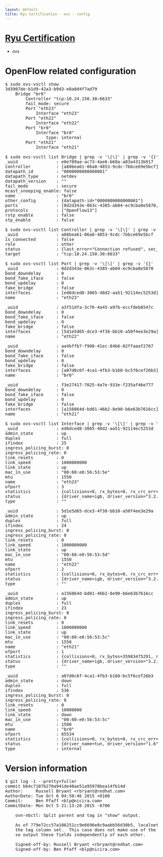 ```yaml
---
layout: default
title: Ryu Certification - ovs - config
---
```

# [Ryu Certification](http://osrg.github.io/ryu/certification.html)
* ovs 

# OpenFlow related configuration
<pre>
$ sudo ovs-vsctl show
3d3907de-b1d9-42a3-b9d3-e8a8d4f7ad79
    Bridge "br0"
        Controller "tcp:10.24.150.30:6633"
        fail_mode: secure
        Port "eth23"
            Interface "eth23"
        Port "eth22"
            Interface "eth22"
        Port "br0"
            Interface "br0"
                type: internal
        Port "eth21"
            Interface "eth21"

$ sudo ovs-vsctl list Bridge | grep -v '\[\]' | grep -v '{}'
_uuid               : e0e709aa-ac73-4ae6-b68a-a83a4313b917
controller          : [a88bea61-06a0-4853-9cdc-7bbce69e5bcf]
datapath_id         : "0000000000000001"
datapath_type       : netdev
datapath_version    : "<built-in>"
fail_mode           : secure
mcast_snooping_enable: false
name                : "br0"
other_config        : {datapath-id="0000000000000001"}
ports               : [0d2d343e-063c-4385-ab04-ec9cba8e5870, a3f51dfa-3c76-4a45-a97b-eccfdeb8547c, aa4bffb7-f908-41ec-84b6-02ffaaaf2767, f3e27417-7025-4a7e-933e-f235af46e777]
protocols           : ["OpenFlow13"]
rstp_enable         : false
stp_enable          : false

$ sudo ovs-vsctl list Controller | grep -v '\[\]' | grep -v '{}'
_uuid               : a88bea61-06a0-4853-9cdc-7bbce69e5bcf
is_connected        : false
role                : other
status              : {last_error="Connection refused", sec_since_connect="757", sec_since_disconnect="2", state=BACKOFF}
target              : "tcp:10.24.150.30:6633"

$ sudo ovs-vsctl list Port | grep -v '\[\]' | grep -v '{}'
_uuid               : 0d2d343e-063c-4385-ab04-ec9cba8e5870
bond_downdelay      : 0
bond_fake_iface     : false
bond_updelay        : 0
fake_bridge         : false
interfaces          : [ed6dced8-3065-48d2-aa51-92114ec5253d]
name                : "eth23"

_uuid               : a3f51dfa-3c76-4a45-a97b-eccfdeb8547c
bond_downdelay      : 0
bond_fake_iface     : false
bond_updelay        : 0
fake_bridge         : false
interfaces          : [5d1e5d65-dce3-4f38-bb10-a50f4ee3e29a]
name                : "eth22"

_uuid               : aa4bffb7-f908-41ec-84b6-02ffaaaf2767
bond_downdelay      : 0
bond_fake_iface     : false
bond_updelay        : 0
fake_bridge         : false
interfaces          : [a07d0c6f-4ca1-4fb3-b160-bc5f6cef26b3]
name                : "br0"

_uuid               : f3e27417-7025-4a7e-933e-f235af46e777
bond_downdelay      : 0
bond_fake_iface     : false
bond_updelay        : 0
fake_bridge         : false
interfaces          : [a156864d-bd01-46b2-8e90-b6e63b7616cc]
name                : "eth21"

$ sudo ovs-vsctl list Interface | grep -v '\[\]' | grep -v '{}'
_uuid               : ed6dced8-3065-48d2-aa51-92114ec5253d
admin_state         : up
duplex              : full
ifindex             : 25
ingress_policing_burst: 0
ingress_policing_rate: 0
link_resets         : 0
link_speed          : 1000000000
link_state          : up
mac_in_use          : "00:60:e0:56:53:5e"
mtu                 : 1550
name                : "eth23"
ofport              : 3
statistics          : {collisions=0, rx_bytes=0, rx_crc_err=0, rx_dropped=0, rx_errors=0, rx_frame_err=0, rx_over_err=0, rx_packets=0, tx_bytes=1735014000, tx_dropped=0, tx_errors=0, tx_packets=1156676}
status              : {driver_name=igb, driver_version="3.2.10-k", firmware_version="2.10-9"}
type                : ""

_uuid               : 5d1e5d65-dce3-4f38-bb10-a50f4ee3e29a
admin_state         : up
duplex              : full
ifindex             : 24
ingress_policing_burst: 0
ingress_policing_rate: 0
link_resets         : 0
link_speed          : 1000000000
link_state          : up
mac_in_use          : "00:60:e0:56:53:5d"
mtu                 : 1550
name                : "eth22"
ofport              : 2
statistics          : {collisions=0, rx_bytes=0, rx_crc_err=0, rx_dropped=0, rx_errors=0, rx_frame_err=0, rx_over_err=0, rx_packets=0, tx_bytes=26318573836, tx_dropped=0, tx_errors=0, tx_packets=17552348}
status              : {driver_name=igb, driver_version="3.2.10-k", firmware_version="2.10-9"}
type                : ""

_uuid               : a156864d-bd01-46b2-8e90-b6e63b7616cc
admin_state         : up
duplex              : full
ifindex             : 23
ingress_policing_burst: 0
ingress_policing_rate: 0
link_resets         : 0
link_speed          : 1000000000
link_state          : up
mac_in_use          : "00:60:e0:56:53:5c"
mtu                 : 1550
name                : "eth21"
ofport              : 1
statistics          : {collisions=0, rx_bytes=35983475291, rx_crc_err=0, rx_dropped=0, rx_errors=0, rx_frame_err=0, rx_over_err=0, rx_packets=24003583, tx_bytes=0, tx_dropped=0, tx_errors=0, tx_packets=0}
status              : {driver_name=igb, driver_version="3.2.10-k", firmware_version="2.10-9"}
type                : ""

_uuid               : a07d0c6f-4ca1-4fb3-b160-bc5f6cef26b3
admin_state         : down
duplex              : full
ifindex             : 536
ingress_policing_burst: 0
ingress_policing_rate: 0
link_resets         : 0
link_speed          : 10000000
link_state          : down
mac_in_use          : "00:60:e0:56:53:5c"
mtu                 : 1500
name                : "br0"
ofport              : 65534
statistics          : {collisions=0, rx_bytes=0, rx_crc_err=0, rx_dropped=0, rx_errors=0, rx_frame_err=0, rx_over_err=0, rx_packets=0, tx_bytes=0, tx_dropped=0, tx_errors=0, tx_packets=0}
status              : {driver_name=tun, driver_version="1.6", firmware_version="N/A"}
type                : internal
</pre>

# Version information
<pre>
$ git log -1 --pretty=fuller
commit bb4c7107b270a941de48ae51a95978bea14fb14d
Author:     Russell Bryant &lt;rbryant@redhat.com&gt;
AuthorDate: Tue Oct 6 04:50:46 2015 +0100
Commit:     Ben Pfaff &lt;blp@nicira.com&gt;
CommitDate: Mon Oct 5 21:13:28 2015 -0700

    ovn-nbctl: Split parent and tag in &quot;show&quot; output.
    
    As of 779e72cc57a106251cc9e6696e8c9aabb56d30b5, localnet ports may have
    the tag column set.  This case does not make use of the parent column,
    so output these fields independently of each other.
    
    Signed-off-by: Russell Bryant &lt;rbryant@redhat.com&gt;
    Signed-off-by: Ben Pfaff &lt;blp@nicira.com&gt;
</pre>
